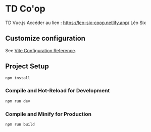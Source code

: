 # TD Co'op

TD Vue.js
Accéder au lien : https://leo-six-coop.netlify.app/
Léo Six

## Customize configuration

See [Vite Configuration Reference](https://vitejs.dev/config/).

## Project Setup

```sh
npm install
```

### Compile and Hot-Reload for Development

```sh
npm run dev
```

### Compile and Minify for Production

```sh
npm run build
```
